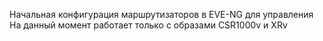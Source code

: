 Начальная конфигурация маршрутизаторов в EVE-NG для управления
На данный момент работает только с образами CSR1000v и XRv


